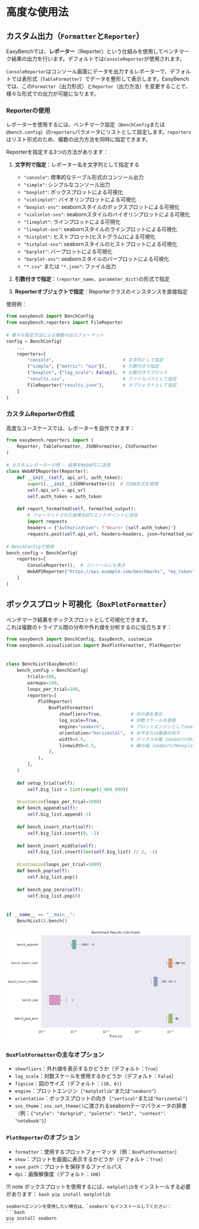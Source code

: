 # 高度な使用法

## カスタム出力（`Formatter`と`Reporter`）

EasyBenchでは、**レポーター**（Reporter）という仕組みを使用してベンチマーク結果の出力を行います。デフォルトでは`ConsoleReporter`が使用されます。

`ConsoleReporter`はコンソール画面にデータを出力するレポーターで、デフォルトでは表形式（`TableFormatter`）でデータを整形して表示します。EasyBenchでは、この`Formatter`（出力形式）と`Reporter`（出力方法）を変更することで、様々な形式での出力が可能になります。

### Reporterの使用

レポーターを使用するには、ベンチマーク設定（`BenchConfig`または`@bench.config`）の`reporters`パラメータにリストとして設定します。`reporters`はリスト形式のため、複数の出力方法を同時に指定できます。

Reporterを指定する3つの方法があります：

1. **文字列で指定**：レポーター名を文字列として指定する

    - `"console"`: 標準的なテーブル形式のコンソール出力
    - `"simple"`: シンプルなコンソール出力
    - `"boxplot"`: ボックスプロットによる可視化
    - `"violinplot"`: バイオリンプロットによる可視化
    - `"boxplot-sns"`: seabornスタイルのボックスプロットによる可視化
    - `"violinlot-sns"`: seabornスタイルのバイオリンプロットによる可視化
    - `"lineplot"`: ラインプロットによる可視化
    - `"lineplot-sns"`: seabornスタイルのラインプロットによる可視化
    - `"histplot"`: ヒストプロット(ヒストグラム)による可視化
    - `"histplot-sns"`: seabornスタイルのヒストプロットによる可視化
    - `"barplot"`: バープロットによる可視化
    - `"barplot-sns"`: seabornスタイルのバープロットによる可視化
    - `"*.csv"` または `"*.json"`: ファイル出力

2. **引数付きで指定**：`(reporter_name, parameter_dict)`の形式で指定

3. **Reporterオブジェクトで指定**：Reporterクラスのインスタンスを直接指定


使用例：

```python
from easybench import BenchConfig
from easybench.reporters import FileReporter

# 様々な指定方法による複数の出力フォーマット
config = BenchConfig(
    ...
    reporters=[
        "console",                          # 文字列として指定
        ("simple", {"metric": "min"}),      # 引数付きで指定
        ("boxplot", {"log_scale": False}),  # 引数付きでプロット
        "results.csv",                      # ファイルパスとして指定
        FileReporter("results.json"),       # オブジェクトとして指定
    ]
)
```

### カスタムReporterの作成

高度なユースケースでは、レポーターを自作できます：

```python
from easybench.reporters import (
    Reporter, TableFormatter, JSONFormatter, CSVFormatter
)

# カスタムレポーターの例 - 結果をWebAPIに送信
class WebAPIReporter(Reporter):
    def __init__(self, api_url, auth_token):
        super().__init__(JSONFormatter())  # JSON形式を使用
        self.api_url = api_url
        self.auth_token = auth_token
    
    def report_formatted(self, formatted_output):
        # フォーマットされた結果をAPIエンドポイントに送信
        import requests
        headers = {"Authorization": f"Bearer {self.auth_token}"}
        requests.post(self.api_url, headers=headers, json=formatted_output)

# BenchConfigで使用
bench_config = BenchConfig(
    reporters=[
        ConsoleReporter(),  # コンソールにも表示
        WebAPIReporter("https://api.example.com/benchmarks", "my_token")
    ]
)
```

## ボックスプロット可視化（`BoxPlotFormatter`）

ベンチマーク結果をボックスプロットとして可視化できます。  
これは複数のトライアル間の分布や外れ値を分析するのに役立ちます：

```python
from easybench import BenchConfig, EasyBench, customize
from easybench.visualization import BoxPlotFormatter, PlotReporter


class BenchList(EasyBench):
    bench_config = BenchConfig(
        trials=100,
        warmups=100,
        loops_per_trial=100,
        reporters=[
            PlotReporter(
                BoxPlotFormatter(
                    showfliers=True,           # 外れ値を表示
                    log_scale=True,            # 対数スケールを使用
                    engine="seaborn",          # プロットエンジンとしてseabornを使用
                    orientation="horizontal",  # 水平または垂直の向き
                    width=0.5,                 # ボックスの幅（seabornのboxplotに直接渡される）
                    linewidth=0.5,             # 線の幅（seabornのboxplotに直接渡される）
                ),
            ),
        ],
    )

    def setup_trial(self):
        self.big_list = list(range(1_000_000))

    @customize(loops_per_trial=1000)
    def bench_append(self):
        self.big_list.append(-1)

    def bench_insert_start(self):
        self.big_list.insert(0, -1)

    def bench_insert_middle(self):
        self.big_list.insert(len(self.big_list) // 2, -1)

    @customize(loops_per_trial=1000)
    def bench_pop(self):
        self.big_list.pop()

    def bench_pop_zero(self):
        self.big_list.pop(0)


if __name__ == "__main__":
    BenchList().bench()
```

![Boxplot Visualization](https://raw.githubusercontent.com/smurak/easybench/main/images/visualization_boxplot.png)

### `BoxPlotFormatter`の主なオプション

- `showfliers`：外れ値を表示するかどうか（デフォルト：`True`）
- `log_scale`：対数スケールを使用するかどうか（デフォルト：`False`）
- `figsize`：図のサイズ（デフォルト：`(10, 6)`）
- `engine`：プロットエンジン（`"matplotlib"`または`"seaborn"`）
- `orientation`：ボックスプロットの向き（`"vertical"`または`"horizontal"`）
- `sns_theme`：`sns.set_theme()`に渡されるseabornテーマパラメータの辞書（例：`{"style": "darkgrid", "palette": "Set2", "context": "notebook"}`）

### `PlotReporter`のオプション

- `formatter`：使用するプロットフォーマッタ（例：`BoxPlotFormatter`）
- `show`：プロットを画面に表示するかどうか（デフォルト：`True`）
- `save_path`：プロットを保存するファイルパス
- `dpi`：画像解像度（デフォルト：`100`）

!!! note
    ボックスプロットを使用するには、`matplotlib`をインストールする必要があります：
    ```bash
    pip install matplotlib
    ```
    
    seabornエンジンを使用したい場合は、`seaborn`もインストールしてください：
    ```bash
    pip install seaborn
    ```
